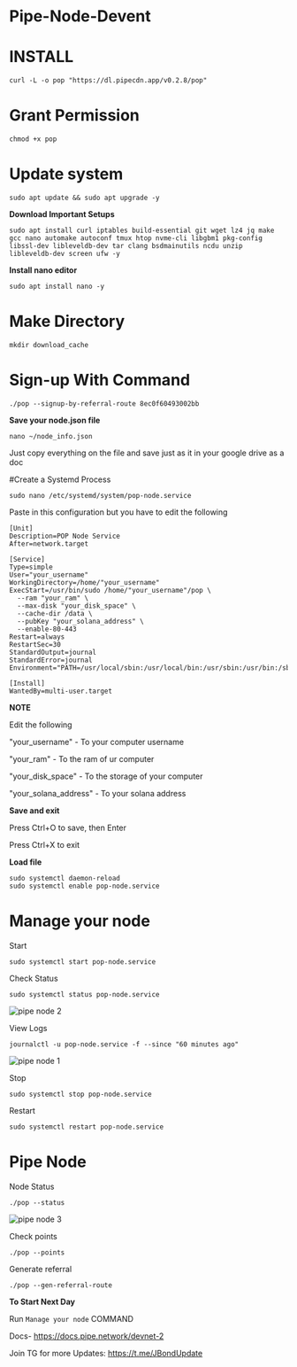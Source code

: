 # Pipe-Node-Devent

# INSTALL
```
curl -L -o pop "https://dl.pipecdn.app/v0.2.8/pop"
```
# Grant Permission
```
chmod +x pop
```
# Update system
```
sudo apt update && sudo apt upgrade -y
```
**Download Important Setups**
```
sudo apt install curl iptables build-essential git wget lz4 jq make gcc nano automake autoconf tmux htop nvme-cli libgbm1 pkg-config libssl-dev libleveldb-dev tar clang bsdmainutils ncdu unzip libleveldb-dev screen ufw -y
```
**Install nano editor**
```
sudo apt install nano -y
```
# Make Directory
```
mkdir download_cache
```
# Sign-up With Command
```
./pop --signup-by-referral-route 8ec0f60493002bb
```
**Save your node.json file**
```
nano ~/node_info.json
```
Just copy everything on the file and save just as it in your google drive as a doc

#Create a Systemd Process
```
sudo nano /etc/systemd/system/pop-node.service
```
Paste in this configuration but you have to edit the following
```
[Unit]
Description=POP Node Service
After=network.target

[Service]
Type=simple
User="your_username"
WorkingDirectory=/home/"your_username"
ExecStart=/usr/bin/sudo /home/"your_username"/pop \
  --ram "your_ram" \
  --max-disk "your_disk_space" \
  --cache-dir /data \
  --pubKey "your_solana_address" \
  --enable-80-443
Restart=always
RestartSec=30
StandardOutput=journal
StandardError=journal
Environment="PATH=/usr/local/sbin:/usr/local/bin:/usr/sbin:/usr/bin:/sbin:/bin"

[Install]
WantedBy=multi-user.target
```
**NOTE**

Edit the following 

"your_username" - To your computer username

"your_ram" - To the ram of ur computer

"your_disk_space" - To the storage of your computer

"your_solana_address" - To your solana address

**Save and exit**

Press Ctrl+O to save, then Enter

Press Ctrl+X to exit

**Load file**
```
sudo systemctl daemon-reload
sudo systemctl enable pop-node.service
```

# Manage your node
Start
```
sudo systemctl start pop-node.service
```
Check Status
```
sudo systemctl status pop-node.service
```
![pipe node 2](https://github.com/user-attachments/assets/477755b0-ede1-4826-9cfd-c6fd262a200e)

View Logs
```
journalctl -u pop-node.service -f --since "60 minutes ago"
```
![pipe node 1](https://github.com/user-attachments/assets/7d30b841-1714-4cb2-b66f-6254bd90ba91)

Stop
```
sudo systemctl stop pop-node.service
```
Restart
```
sudo systemctl restart pop-node.service
```
# Pipe Node
Node Status
```
./pop --status
```
![pipe node 3](https://github.com/user-attachments/assets/f6dd006c-91d3-4319-8312-1b251998f616)

Check points
```
./pop --points
```
Generate referral
```
./pop --gen-referral-route
```
**To Start Next Day**

Run `Manage your node` COMMAND

Docs- https://docs.pipe.network/devnet-2

Join TG for more Updates: https://t.me/JBondUpdate
